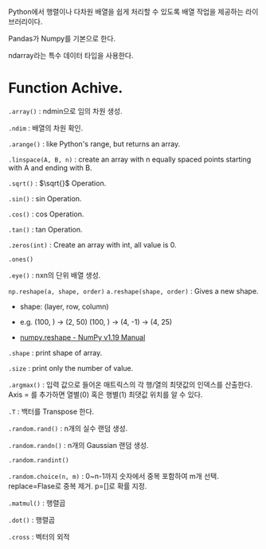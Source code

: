 Python에서 행렬이나 다차원 배열을 쉽게 처리할 수 있도록 배열 작업을 제공하는 라이브러리이다.

Pandas가 Numpy를 기본으로 한다.

ndarray라는 특수 데이터 타입을 사용한다.

# Function Achive.

`.array()` : ndmin으로 임의 차원 생성.

`.ndim` : 배열의 차원 확인.

`.arange()` : like Python's range, but returns an array.

`.linspace(A, B, n)` : create an array with n equally spaced points starting with A and ending with B.

`.sqrt()` : $\sqrt{}$ Operation.

`.sin()` : sin Operation.

`.cos()` : cos Operation.

`.tan()` : tan Operation.

`.zeros(int)` : Create an array with int, all value is 0.

`.ones()`

`.eye()` : nxn의 단위 배열 생성.

`np.reshape(a, shape, order)` `a.reshape(shape, order)` : Gives a new shape.

- shape: (layer, row, column)

- e.g.
    (100, ) → (2, 50)
    (100, ) → (4, -1) → (4, 25)

- [numpy.reshape - NumPy v1.19 Manual](https://numpy.org/doc/stable/reference/generated/numpy.reshape.html)


`.shape` : print shape of array.

`.size` : print only the number of value.

`.argmax()` : 입력 값으로 들어온 매트릭스의 각 행/열의 최댓값의 인덱스를 산출한다. Axis = 를 추가하면 열별(0) 혹은 행별(1) 최댓값 위치를 알 수 있다.

`.T` : 백터를 Transpose 한다.

`.random.rand()` : n개의 실수 랜덤 생성.

`.random.randn()` : n개의 Gaussian 랜덤 생성.

`.random.randint()`

`.random.choice(n, m)` : 0~n-1까지 숫자에서 중복 포함하여 m개 선택. replace=Flase로 중복 제거. p=[]로 확률 지정.

`.matmul()` : 행렬곱

`.dot()` : 행렬곱

`.cross` : 벡터의 외적